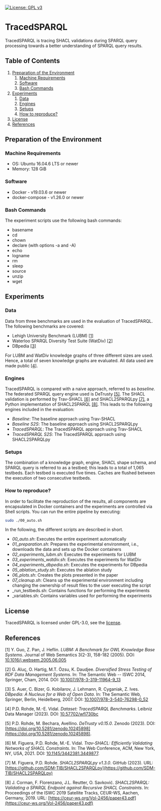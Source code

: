 [![License: GPL v3](https://img.shields.io/badge/License-GPLv3-blue.svg)](LICENSE)

# TracedSPARQL

TracedSPARQL is tracing SHACL validations during SPARQL query processing towards a better understanding of SPARQL query results.

## Table of Contents
1. [Preparation of the Environment](#preparation-of-the-environment)
    1. [Machine Requirements](#machine-requirements)
    1. [Software](#software)
    1. [Bash Commands](#bash-commands)
1. [Experiments](#experiments)
    1. [Data](#data)
    1. [Engines](#engines)
    1. [Setups](#setups)
    1. [How to reproduce?](#how-to-reproduce)
1. [License](#license)
1. [References](#references)

## Preparation of the Environment
### Machine Requirements
- OS: Ubuntu 16.04.6 LTS or newer
- Memory: 128 GiB

### Software
- Docker - v19.03.6 or newer
- docker-compose - v1.26.0 or newer

### Bash Commands
The experiment scripts use the following bash commands:

- basename
- cd
- chown
- declare (with options -a and -A)
- echo
- logname
- rm
- sleep
- source
- unzip
- wget

## Experiments
### Data
Data from three benchmarks are used in the evaluation of TracedSPARQL.
The following benchmarks are covered:

- Lehigh University Benchmark (LUBM) [\[1\]](#1)
- Waterloo SPARQL Diversity Test Suite (WatDiv) [\[2\]](#2)
- DBpedia [\[3\]](#3)

For LUBM and WatDiv knowledge graphs of three different sizes are used.
Hence, a total of seven knowledge graphs are evaluated.
All data used are made public [\[4\]](#4).

### Engines
TracedSPARQL is compared with a naive approach, referred to as _baseline_.
The federated SPARQL query engine used is DeTrusty [\[5\]](#5).
The SHACL validation is performed by Trav-SHACL [\[6\]](#6) and SHACL2SPARQLpy [\[7\]](#7), a Python implementation of SHACL2SPARQL [\[8\]](#8).
This leads to the following engines included in the evaluation:

- _Baseline_: The baseline approach using Trav-SHACL
- _Baseline S2S_: The baseline approach using SHACL2SPARQLpy
- _TracedSPARQL_: The TracedSPARQL approach using Trav-SHACL
- _TracedSPARQL S2S_: The TracedSPARQL approach using SHACL2SPARQLpy

### Setups
The combination of a knowledge graph, engine, SHACL shape schema, and SPARQL query is referred to as a testbed; this leads to a total of 1,065 testbeds.
Each testbed is executed five times.
Caches are flushed between the execution of two consecutive testbeds.

### How to reproduce?
In order to facilitate the reproduction of the results, all components are encapsulated in Docker containers and the experiments are controlled via Shell scripts.
You can run the entire pipeline by executing:
```bash
sudo ./00_auto.sh
```

In the following, the different scripts are described in short.

- _00_auto.sh_: Executes the entire experiment automatically
- _01_preparation.sh_: Prepares the experimental environment, i.e., downloads the data and sets up the Docker containers
- _02_experiments_lubm.sh_: Executes the experiments for LUBM
- _03_experiments_watdiv.sh_: Executes the experiments for WatDiv
- _04_experiments_dbpedia.sh_: Executes the experiments for DBpedia
- _05_ablation_study.sh_: Executes the ablation study
- _06_plots.sh_: Creates the plots presented in the paper
- _07_cleanup.sh_: Cleans up the experimental environment including changing the ownership of result files to the user executing the script
- _run_testbeds.sh: Contains functions for performing the experiments
- _variables.sh: Contains variables used for performing the experiments

## License
TracedSPARQL is licensed under GPL-3.0, see the [license](https://github.com/SDM-TIB/TracedSPARQL/blob/master/LICENSE).

## References
<a name="1">[1]</a> Y. Guo, Z. Pan, J. Heflin. _LUBM: A Benchmark for OWL Knowledge Base Systems_. Journal of Web Semantics 3(2-3), 158-182 (2005). DOI: [10.1016/j.websem.2005.06.005](https://doi.org/10.1016/j.websem.2005.06.005)

<a name="2">[2]</a> G. Aluç, O. Hartig, M.T. Özsu, K. Daudjee. _Diversified Stress Testing of RDF Data Management Systems_. In: The Semantic Web -- ISWC 2014, Springer, Cham, 2014. DOI: [10.1007/978-3-319-11964-9_13](https://doi.org/10.1007/978-3-319-11964-9_13)

<a name="3">[3]</a> S. Auer, C. Bizer, G. Kobilarov, J. Lehmann, R. Cyganiak, Z. Ives. _DBpedia: A Nucleus for a Web of Open Data_. In: The Semantic Web, Springer, Berlin, Heidelberg, 2007. DOI: [10.1007/978-3-540-76298-0_52](https://doi.org/10.1007/978-3-540-76298-0_52)

<a name="4">[4]</a> P.D. Rohde, M.-E. Vidal. _Dataset: TracedSPARQL Benchmarks_. Leibniz Data Manager (2023). DOI: [10.57702/wfl730bc](https://doi.org/10.57702/wfl730bc)

<a name="5">[5]</a> P.D. Rohde, M. Bechara, Avellino. _DeTrusty v0.15.0_. Zenodo (2023). DOI: [https://doi.org/10.5281/zenodo.10245898](https://doi.org/10.5281/zenodo.10245898).

<a name="6">[6]</a> M. Figuera, P.D. Rohde, M.-E. Vidal. _Trav-SHACL: Efficiently Validating Networks of SHACL Constraints_. In: The Web Conference, ACM, New York, NY, USA, 2021. DOI: [10.1145/3442381.3449877](https://doi.org/10.1145/3442381.3449877).

<a name="7">[7]</a> M. Figuera, P.D. Rohde. _SHACL2SPARQLpy v1.3.0_. GitHub (2023). URL: [https://github.com/SDM-TIB/SHACL2SPARQLpy](https://github.com/SDM-TIB/SHACL2SPARQLpy)

<a name="8">[8]</a> J. Corman, F. Florenzano, J.L. Reutter, O. Savković. _SHACL2SPARQL: Validating a SPARQL Endpoint against Recursive SHACL Constraints_. In: Proceedings of the ISWC 2019 Satellite Tracks, CEUR-WS, Aachen, Germany, 2019. URL: [https://ceur-ws.org/Vol-2456/paper43.pdf](https://ceur-ws.org/Vol-2456/paper43.pdf)


